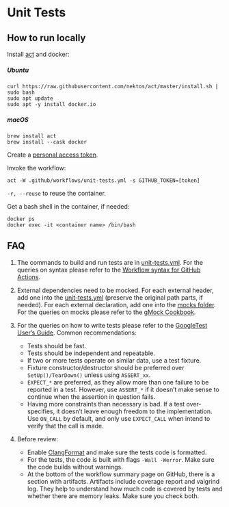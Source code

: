 # Unit Tests #

## How to run locally ##

Install [act](https://github.com/nektos/act) and docker:

##### Ubuntu #####

```shell script
curl https://raw.githubusercontent.com/nektos/act/master/install.sh | sudo bash
sudo apt update
sudo apt -y install docker.io
```

##### macOS #####

```shell script
brew install act
brew install --cask docker
```

Create a [personal access token](https://docs.github.com/en/authentication/keeping-your-account-and-data-secure/creating-a-personal-access-token).

Invoke the workflow:

```shell script
act -W .github/workflows/unit-tests.yml -s GITHUB_TOKEN=[token]
```

`-r, --reuse` to reuse the container.

Get a bash shell in the container, if needed:

```shell script
docker ps
docker exec -it <container name> /bin/bash
```

## FAQ ##

1. The commands to build and run tests are in [unit-tests.yml](../.github/workflows/unit-tests.yml).
 For the queries on syntax please refer to the [Workflow syntax for GitHub Actions](https://docs.github.com/en/actions/using-workflows/workflow-syntax-for-github-actions).

2. External dependencies need to be mocked.
 For each external header, add one into the [unit-tests.yml](../.github/workflows/unit-tests.yml) (preserve the original path parts, if needed).
 For each external declaration, add one into the [mocks folder](./mocks).
 For the queries on mocks please refer to the [gMock Cookbook](http://google.github.io/googletest/gmock_cook_book.html).

3. For the queries on how to write tests please refer to the [GoogleTest User’s Guide](https://google.github.io/googletest/).
 Common recommendations:
   - Tests should be fast.
   - Tests should be independent and repeatable.
   - If two or more tests operate on similar data, use a test fixture.
   - Fixture constructor/destructor should be preferred over `SetUp()/TearDown()` unless using `ASSERT_xx`.
   - `EXPECT_*` are preferred, as they allow more than one failure to be reported in a test.
     However, use `ASSERT_*` if it doesn’t make sense to continue when the assertion in question fails.
   - Having more constraints than necessary is bad.
     If a test over-specifies, it doesn’t leave enough freedom to the implementation.
     Use `ON_CALL` by default, and only use `EXPECT_CALL` when intend to verify that the call is made.

4. Before review:
   - Enable [ClangFormat](./.clang-format) and make sure the tests code is formatted.
   - For the tests, the code is built with flags `-Wall -Werror`.
     Make sure the code builds without warnings.
   - At the bottom of the workflow summary page on GitHub, there is a section with artifacts.
     Artifacts include coverage report and valgrind log.
     They help to understand how much code is covered by tests and whether there are memory leaks.
     Make sure you check both.
